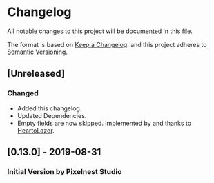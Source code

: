# Changelog

All notable changes to this project will be documented in this file.

The format is based on [Keep a Changelog](https://keepachangelog.com/en/1.0.0/),
and this project adheres to [Semantic Versioning](https://semver.org/spec/v2.0.0.html).

## [Unreleased]

### Changed

-   Added this changelog.
-   Updated Dependencies.
-   Empty fields are now skipped. Implemented by and thanks to [HeartoLazor](https://github.com/HeartoLazor).

## [0.13.0] - 2019-08-31

### Initial Version by Pixelnest Studio

